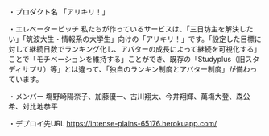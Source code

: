 ・プロダクト名
「アリキリ！」

・エレベーターピッチ
私たちが作っているサービスは、「三日坊主を解決したい」「筑波大生・情報系の大学生」向けの「アリキリ！」です。「設定した目標に対して継続日数でランキング化し、アバターの成長によって継続を可視化する」ことで「モチベーションを維持する」ことができ、既存の「Studyplus（旧スタディサプリ）等」とは違って、「独自のランキン制度とアバター制度」が備わっています。

・メンバー
塲野崎陽奈子、加藤優一、古川翔太、今井翔輝、萬塲大登、森公希、対比地恭平

・デプロイ先URL
https://intense-plains-65176.herokuapp.com/


